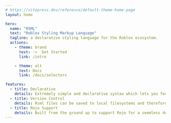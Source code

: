 ```yaml
---
# https://vitepress.dev/reference/default-theme-home-page
layout: home

hero:
  name: "RSML"
  text: "Roblox Styling Markup Language"
  tagline: a declarative styling language for the Roblox ecosystem.
  actions:
    - theme: brand
      text: ->  Get Started
      link: /intro

    - theme: alt
      text: Docs
      link: /docs/selectors

features:
  - title: Declarative
    details: Extremely simple and declarative syntax which lets you focus on the things that matter.
  - title: Version Control
    details: Rsml files can be saved to local filesystems and therefore can be used in workflows involving version control.
  - title: Rojo Support
    details: Built from the ground up to support Rojo for a seemless developer experience.
---
```


